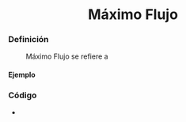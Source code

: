 <div align="center">

# Máximo Flujo  

 <div align="left">
 
 ### Definición  

&nbsp;&nbsp;&nbsp;&nbsp;&nbsp;&nbsp;&nbsp;&nbsp; Máximo Flujo se refiere a 

 #### Ejemplo

   ### Código
  * []()
  
